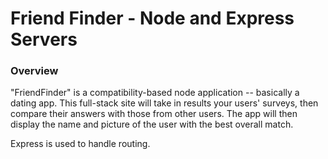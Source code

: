 # Friend Finder - Node and Express Servers

### Overview

"FriendFinder" is a compatibility-based node application -- basically a dating app. This full-stack site will take in results your users' surveys, then compare their answers with those from other users. The app will then display the name and picture of the user with the best overall match.

Express is used to handle routing.


